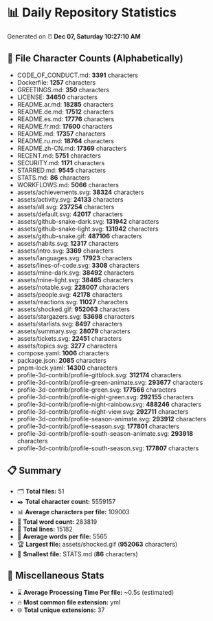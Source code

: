 # 📊 Daily Repository Statistics
Generated on ⏰ **Dec 07, Saturday 10:27:10 AM**

## 📂 File Character Counts (Alphabetically)
- CODE_OF_CONDUCT.md: **3391** characters
- Dockerfile: **1257** characters
- GREETINGS.md: **350** characters
- LICENSE: **34650** characters
- README.ar.md: **18285** characters
- README.de.md: **17512** characters
- README.es.md: **17776** characters
- README.fr.md: **17600** characters
- README.md: **17357** characters
- README.ru.md: **18764** characters
- README.zh-CN.md: **17369** characters
- RECENT.md: **5751** characters
- SECURITY.md: **1171** characters
- STARRED.md: **9545** characters
- STATS.md: **86** characters
- WORKFLOWS.md: **5066** characters
- assets/achievements.svg: **38324** characters
- assets/activity.svg: **24133** characters
- assets/all.svg: **237254** characters
- assets/default.svg: **42017** characters
- assets/github-snake-dark.svg: **131942** characters
- assets/github-snake-light.svg: **131942** characters
- assets/github-snake.gif: **487106** characters
- assets/habits.svg: **12317** characters
- assets/intro.svg: **3369** characters
- assets/languages.svg: **17923** characters
- assets/lines-of-code.svg: **3308** characters
- assets/mine-dark.svg: **38492** characters
- assets/mine-light.svg: **38465** characters
- assets/notable.svg: **228007** characters
- assets/people.svg: **42178** characters
- assets/reactions.svg: **11027** characters
- assets/shocked.gif: **952063** characters
- assets/stargazers.svg: **53698** characters
- assets/starlists.svg: **8497** characters
- assets/summary.svg: **28079** characters
- assets/tickets.svg: **22451** characters
- assets/topics.svg: **3277** characters
- compose.yaml: **1006** characters
- package.json: **2085** characters
- pnpm-lock.yaml: **14300** characters
- profile-3d-contrib/profile-gitblock.svg: **312174** characters
- profile-3d-contrib/profile-green-animate.svg: **293677** characters
- profile-3d-contrib/profile-green.svg: **177566** characters
- profile-3d-contrib/profile-night-green.svg: **292155** characters
- profile-3d-contrib/profile-night-rainbow.svg: **488246** characters
- profile-3d-contrib/profile-night-view.svg: **292711** characters
- profile-3d-contrib/profile-season-animate.svg: **293912** characters
- profile-3d-contrib/profile-season.svg: **177801** characters
- profile-3d-contrib/profile-south-season-animate.svg: **293918** characters
- profile-3d-contrib/profile-south-season.svg: **177807** characters

## 📋 Summary
- 🗂️ **Total files:** 51
- ✒️ **Total character count:** 5559157
- 📊 **Average characters per file:** 109003
- 📝 **Total word count:** 283819
- 🧾 **Total lines:** 15182
- 📐 **Average words per file:** 5565
- 🏆 **Largest file:** assets/shocked.gif (**952063** characters)
- 🥉 **Smallest file:** STATS.md (**86** characters)

## 🌟 Miscellaneous Stats
- ⌛ **Average Processing Time Per file:** ~0.5s (estimated)
- 🔥 **Most common file extension:** yml
- 🌐 **Total unique extensions:** 37
